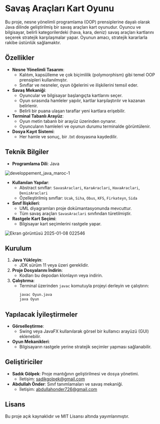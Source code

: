# Savaş Araçları Kart Oyunu

Bu proje, nesne yönelimli programlama (OOP) prensiplerine dayalı olarak Java dilinde geliştirilmiş bir savaş araçları kart oyunudur. Oyuncu ve bilgisayar, belirli kategorilerdeki (hava, kara, deniz) savaş araçları kartlarını seçerek stratejik karşılaşmalar yapar. Oyunun amacı, stratejik kararlarla rakibe üstünlük sağlamaktır.

## Özellikler

- **Nesne Yönelimli Tasarım**: 
  - Kalıtım, kapsülleme ve çok biçimlilik (polymorphism) gibi temel OOP prensipleri kullanılmıştır.
  - Sınıflar ve nesneler, oyun öğelerini ve ilişkilerini temsil eder.
- **Savaş Mekaniği**:
  - Oyuncular ve bilgisayar başlangıçta kartlarını seçer.
  - Oyun sırasında hamleler yapılır, kartlar karşılaştırılır ve kazanan belirlenir.
  - Belirli bir puana ulaşan taraflar yeni kartlara erişebilir.
- **Terminal Tabanlı Arayüz**:
  - Oyun metin tabanlı bir arayüz üzerinden oynanır.
  - Oyuncuların hamleleri ve oyunun durumu terminalde görüntülenir.
- **Dosya Kayıt Sistemi**:
  - Her hamle ve sonuç, bir .txt dosyasına kaydedilir.

## Teknik Bilgiler

- **Programlama Dili**: Java

![developpement_java_maroc-1](https://github.com/user-attachments/assets/0d71827f-31e1-45e4-8644-5ee57195fa59)

- **Kullanılan Yapılar**:
  - Abstract sınıflar: `SavasAraclari`, `KaraAraclari`, `HavaAraclari`, `DenizAraclari`
  - Özelleştirilmiş sınıflar: `Ucak`, `Siha`, `Obus`, `KFS`, `Firkateyn`, `Sida`
- **Sınıf İlişkileri**:
  - UML diyagramları proje dokümantasyonunda mevcuttur.
  - Tüm savaş araçları `SavasAraclari` sınıfından türetilmiştir.
- **Rastgele Kart Seçimi**:
  - Bilgisayar kart seçimlerini rastgele yapar.

![Ekran görüntüsü 2025-01-08 022546](https://github.com/user-attachments/assets/8944fb3a-0577-487e-b813-3284276d387d)
## Kurulum

1. **Java Yükleyin**:
   - JDK sürüm 11 veya üzeri gereklidir.
2. **Proje Dosyalarını İndirin**:
   - Kodları bu depodan klonlayın veya indirin.
3. **Çalıştırma**:
   - Terminal üzerinden `javac` komutuyla projeyi derleyin ve çalıştırın:
     ```bash
     javac Oyun.java
     java Oyun
     ```

## Yapılacak İyileştirmeler

- **Görselleştirme**: 
  - Swing veya JavaFX kullanılarak görsel bir kullanıcı arayüzü (GUI) eklenebilir.
- **Oyun Mekanikleri**:
  - Bilgisayarın rastgele yerine stratejik seçimler yapması sağlanabilir.

## Geliştiriciler

- **Sadık Gölpek**: Proje mantığının geliştirilmesi ve dosya yönetimi.
  - İletişim: [sadikgolpek@gmail.com](mailto:sadikgolpek@gmail.com)
- **Abdullah Önder**: Sınıf tanımlamaları ve savaş mekaniği.
  - İletişim: [abdullahonder726@gmail.com](mailto:abdullahonder726@gmail.com)

## Lisans

Bu proje açık kaynaklıdır ve MIT Lisansı altında yayımlanmıştır.
